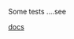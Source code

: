 

Some tests ....see

<!-- MARKDOWN-AUTO-DOCS:START (CODE:src=./main.go&lines=4-5) -->
<!-- The below code snippet is automatically added from ./main.go -->

[docs](./docs/first.md)
